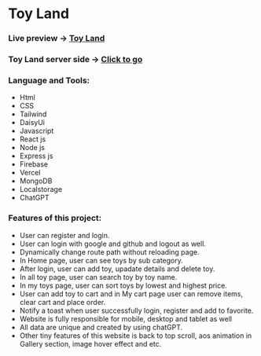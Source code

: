 # Toy Land

### Live preview -> <a href="https://toyland-ecommerce.web.app/">Toy Land</a>

### Toy Land server side -> <a href="https://github.com/MohammadSaifulIslam/toyland-server">Click to go</a>

### Language and Tools:

- Html
- CSS
- Tailwind
- DaisyUi
- Javascript
- React js
- Node js
- Express js
- Firebase
- Vercel
- MongoDB
- Localstorage
- ChatGPT

### Features of this project:

- User can register and login.
- User can login with google and github and logout as well.
- Dynamically change route path without reloading page.
- In Home page, user can see toys by sub category.
- After login, user can add toy, upadate details and delete toy.
- In all toy page, user can search toy by toy name.
- In my toys page, user can sort toys by lowest and highest price.
- User can add toy to cart and in My cart page user can remove items, clear cart and place order.
- Notify a toast when user successfully login, register and add to favorite.
- Website is fully responsible for mobile, desktop and tablet as well
- All data are unique and created by using chatGPT.
- Other tiny features of this website is back to top scroll, aos animation in Gallery section, image hover effect and etc.

